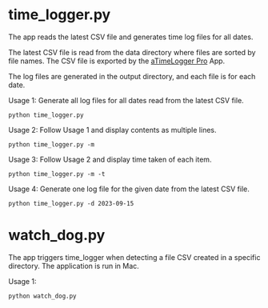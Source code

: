 # time_logger.py
The app reads the latest CSV file and generates time log files for all dates.

The latest CSV file is read from the data directory where files are sorted by file names. The CSV file is exported by the [aTimeLogger Pro](https://atimelogger.pro/) App.

The log files are generated in the output directory, and each file is for
each date.

Usage 1: Generate all log files for all dates read from the latest CSV file. 

```
python time_logger.py
```

Usage 2: Follow Usage 1 and display contents as multiple lines. 

```
python time_logger.py -m
```

Usage 3: Follow Usage 2 and display time taken of each item. 

```
python time_logger.py -m -t
```

Usage 4: Generate one log file for the given date from the latest CSV file.
```
python time_logger.py -d 2023-09-15
```

# watch_dog.py
The app triggers time_logger when detecting a file CSV created in a specific directory. The application is run in Mac.

Usage 1:
```
python watch_dog.py
```
